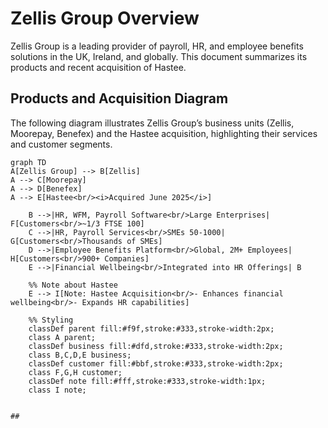 # Zellis Group Overview

Zellis Group is a leading provider of payroll, HR, and employee benefits solutions in the UK, Ireland, and globally. This document summarizes its products and recent acquisition of Hastee.

## Products and Acquisition Diagram

The following diagram illustrates Zellis Group’s business units (Zellis, Moorepay, Benefex) and the Hastee acquisition, highlighting their services and customer segments.

```mermaid
graph TD
A[Zellis Group] --> B[Zellis]
A --> C[Moorepay]
A --> D[Benefex]
A --> E[Hastee<br/><i>Acquired June 2025</i>]

    B -->|HR, WFM, Payroll Software<br/>Large Enterprises| F[Customers<br/>~1/3 FTSE 100]
    C -->|HR, Payroll Services<br/>SMEs 50-1000| G[Customers<br/>Thousands of SMEs]
    D -->|Employee Benefits Platform<br/>Global, 2M+ Employees| H[Customers<br/>900+ Companies]
    E -->|Financial Wellbeing<br/>Integrated into HR Offerings| B

    %% Note about Hastee
    E --> I[Note: Hastee Acquisition<br/>- Enhances financial wellbeing<br/>- Expands HR capabilities]

    %% Styling
    classDef parent fill:#f9f,stroke:#333,stroke-width:2px;
    class A parent;
    classDef business fill:#dfd,stroke:#333,stroke-width:2px;
    class B,C,D,E business;
    classDef customer fill:#bbf,stroke:#333,stroke-width:2px;
    class F,G,H customer;
    classDef note fill:#fff,stroke:#333,stroke-width:1px;
    class I note;


##


